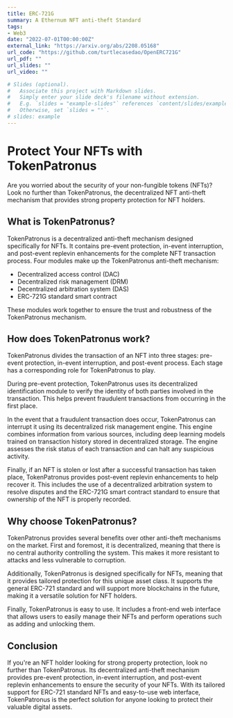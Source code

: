 ```yaml
---
title: ERC-721G
summary: A Ethernum NFT anti-theft Standard
tags:
- Web3
date: "2022-07-01T00:00:00Z"
external_link: "https://arxiv.org/abs/2208.05168"
url_code: "https://github.com/turtlecasedao/OpenERC721G"
url_pdf: ""
url_slides: ""
url_video: ""

# Slides (optional).
#   Associate this project with Markdown slides.
#   Simply enter your slide deck's filename without extension.
#   E.g. `slides = "example-slides"` references `content/slides/example-slides.md`.
#   Otherwise, set `slides = ""`.
# slides: example
---
```

# Protect Your NFTs with TokenPatronus

Are you worried about the security of your non-fungible tokens (NFTs)? Look no further than TokenPatronus, the decentralized NFT anti-theft mechanism that provides strong property protection for NFT holders.

## What is TokenPatronus?

TokenPatronus is a decentralized anti-theft mechanism designed specifically for NFTs. It contains pre-event protection, in-event interruption, and post-event replevin enhancements for the complete NFT transaction process. Four modules make up the TokenPatronus anti-theft mechanism:

- Decentralized access control (DAC)
- Decentralized risk management (DRM)
- Decentralized arbitration system (DAS)
- ERC-721G standard smart contract

These modules work together to ensure the trust and robustness of the TokenPatronus mechanism.

## How does TokenPatronus work?

TokenPatronus divides the transaction of an NFT into three stages: pre-event protection, in-event interruption, and post-event process. Each stage has a corresponding role for TokenPatronus to play.

During pre-event protection, TokenPatronus uses its decentralized identification module to verify the identity of both parties involved in the transaction. This helps prevent fraudulent transactions from occurring in the first place.

In the event that a fraudulent transaction does occur, TokenPatronus can interrupt it using its decentralized risk management engine. This engine combines information from various sources, including deep learning models trained on transaction history stored in decentralized storage. The engine assesses the risk status of each transaction and can halt any suspicious activity.

Finally, if an NFT is stolen or lost after a successful transaction has taken place, TokenPatronus provides post-event replevin enhancements to help recover it. This includes the use of a decentralized arbitration system to resolve disputes and the ERC-721G smart contract standard to ensure that ownership of the NFT is properly recorded.

## Why choose TokenPatronus?

TokenPatronus provides several benefits over other anti-theft mechanisms on the market. First and foremost, it is decentralized, meaning that there is no central authority controlling the system. This makes it more resistant to attacks and less vulnerable to corruption.

Additionally, TokenPatronus is designed specifically for NFTs, meaning that it provides tailored protection for this unique asset class. It supports the general ERC-721 standard and will support more blockchains in the future, making it a versatile solution for NFT holders.

Finally, TokenPatronus is easy to use. It includes a front-end web interface that allows users to easily manage their NFTs and perform operations such as adding and unlocking them.

## Conclusion

If you're an NFT holder looking for strong property protection, look no further than TokenPatronus. Its decentralized anti-theft mechanism provides pre-event protection, in-event interruption, and post-event replevin enhancements to ensure the security of your NFTs. With its tailored support for ERC-721 standard NFTs and easy-to-use web interface, TokenPatronus is the perfect solution for anyone looking to protect their valuable digital assets.